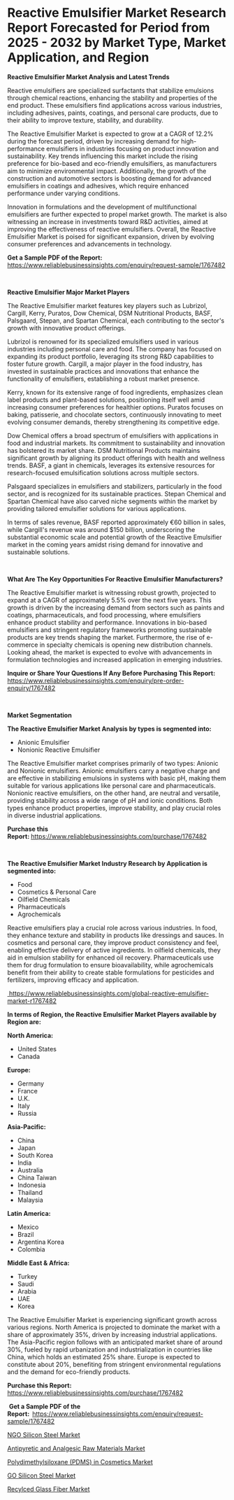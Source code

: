<p><h1>Reactive Emulsifier Market Research Report Forecasted for Period from 2025 -  2032 by Market Type, Market Application, and Region</h1></p><p><strong>Reactive Emulsifier Market Analysis and Latest Trends</strong></p>
<p><p>Reactive emulsifiers are specialized surfactants that stabilize emulsions through chemical reactions, enhancing the stability and properties of the end product. These emulsifiers find applications across various industries, including adhesives, paints, coatings, and personal care products, due to their ability to improve texture, stability, and durability.</p><p>The Reactive Emulsifier Market is expected to grow at a CAGR of 12.2% during the forecast period, driven by increasing demand for high-performance emulsifiers in industries focusing on product innovation and sustainability. Key trends influencing this market include the rising preference for bio-based and eco-friendly emulsifiers, as manufacturers aim to minimize environmental impact. Additionally, the growth of the construction and automotive sectors is boosting demand for advanced emulsifiers in coatings and adhesives, which require enhanced performance under varying conditions. </p><p>Innovation in formulations and the development of multifunctional emulsifiers are further expected to propel market growth. The market is also witnessing an increase in investments toward R&D activities, aimed at improving the effectiveness of reactive emulsifiers. Overall, the Reactive Emulsifier Market is poised for significant expansion, driven by evolving consumer preferences and advancements in technology.</p></p>
<p><strong>Get a Sample PDF of the Report:&nbsp;</strong> <a href="https://www.reliablebusinessinsights.com/enquiry/request-sample/1767482?utm_campaign=1106&utm_medium=2&utm_source=Github&utm_content=ia&utm_term=03042025&utm_id=reactive-emulsifier">https://www.reliablebusinessinsights.com/enquiry/request-sample/1767482</a></p>
<p>&nbsp;</p>
<p><strong>Reactive Emulsifier Major Market Players</strong></p>
<p><p>The Reactive Emulsifier market features key players such as Lubrizol, Cargill, Kerry, Puratos, Dow Chemical, DSM Nutritional Products, BASF, Palsgaard, Stepan, and Spartan Chemical, each contributing to the sector's growth with innovative product offerings.</p><p>Lubrizol is renowned for its specialized emulsifiers used in various industries including personal care and food. The company has focused on expanding its product portfolio, leveraging its strong R&D capabilities to foster future growth. Cargill, a major player in the food industry, has invested in sustainable practices and innovations that enhance the functionality of emulsifiers, establishing a robust market presence. </p><p>Kerry, known for its extensive range of food ingredients, emphasizes clean label products and plant-based solutions, positioning itself well amid increasing consumer preferences for healthier options. Puratos focuses on baking, patisserie, and chocolate sectors, continuously innovating to meet evolving consumer demands, thereby strengthening its competitive edge.</p><p>Dow Chemical offers a broad spectrum of emulsifiers with applications in food and industrial markets. Its commitment to sustainability and innovation has bolstered its market share. DSM Nutritional Products maintains significant growth by aligning its product offerings with health and wellness trends. BASF, a giant in chemicals, leverages its extensive resources for research-focused emulsification solutions across multiple sectors.</p><p>Palsgaard specializes in emulsifiers and stabilizers, particularly in the food sector, and is recognized for its sustainable practices. Stepan Chemical and Spartan Chemical have also carved niche segments within the market by providing tailored emulsifier solutions for various applications.</p><p>In terms of sales revenue, BASF reported approximately €60 billion in sales, while Cargill's revenue was around $150 billion, underscoring the substantial economic scale and potential growth of the Reactive Emulsifier market in the coming years amidst rising demand for innovative and sustainable solutions.</p></p>
<p>&nbsp;</p>
<p><strong>What Are The Key Opportunities For Reactive Emulsifier Manufacturers?</strong></p>
<p><p>The Reactive Emulsifier market is witnessing robust growth, projected to expand at a CAGR of approximately 5.5% over the next five years. This growth is driven by the increasing demand from sectors such as paints and coatings, pharmaceuticals, and food processing, where emulsifiers enhance product stability and performance. Innovations in bio-based emulsifiers and stringent regulatory frameworks promoting sustainable products are key trends shaping the market. Furthermore, the rise of e-commerce in specialty chemicals is opening new distribution channels. Looking ahead, the market is expected to evolve with advancements in formulation technologies and increased application in emerging industries.</p></p>
<p><strong>Inquire or Share Your Questions If Any Before Purchasing This Report:</strong> <a href="https://www.reliablebusinessinsights.com/enquiry/pre-order-enquiry/1767482?utm_campaign=1106&utm_medium=2&utm_source=Github&utm_content=ia&utm_term=03042025&utm_id=reactive-emulsifier">https://www.reliablebusinessinsights.com/enquiry/pre-order-enquiry/1767482</a></p>
<p>&nbsp;</p>
<p><strong>Market Segmentation</strong></p>
<p><strong>The Reactive Emulsifier Market Analysis by types is segmented into:</strong></p>
<p><ul><li>Anionic Emulsifier</li><li>Nonionic Reactive Emulsifier</li></ul></p>
<p><p>The Reactive Emulsifier market comprises primarily of two types: Anionic and Nonionic emulsifiers. Anionic emulsifiers carry a negative charge and are effective in stabilizing emulsions in systems with basic pH, making them suitable for various applications like personal care and pharmaceuticals. Nonionic reactive emulsifiers, on the other hand, are neutral and versatile, providing stability across a wide range of pH and ionic conditions. Both types enhance product properties, improve stability, and play crucial roles in diverse industrial applications.</p></p>
<p><strong>Purchase this Report:&nbsp;</strong><a href="https://www.reliablebusinessinsights.com/purchase/1767482?utm_campaign=1106&utm_medium=2&utm_source=Github&utm_content=ia&utm_term=03042025&utm_id=reactive-emulsifier">https://www.reliablebusinessinsights.com/purchase/1767482</a></p>
<p>&nbsp;</p>
<p><strong>The Reactive Emulsifier Market Industry Research by Application is segmented into:</strong></p>
<p><ul><li>Food</li><li>Cosmetics & Personal Care</li><li>Oilfield Chemicals</li><li>Pharmaceuticals</li><li>Agrochemicals</li></ul></p>
<p><p>Reactive emulsifiers play a crucial role across various industries. In food, they enhance texture and stability in products like dressings and sauces. In cosmetics and personal care, they improve product consistency and feel, enabling effective delivery of active ingredients. In oilfield chemicals, they aid in emulsion stability for enhanced oil recovery. Pharmaceuticals use them for drug formulation to ensure bioavailability, while agrochemicals benefit from their ability to create stable formulations for pesticides and fertilizers, improving efficacy and application.</p></p>
<p><a href="https://www.reliablebusinessinsights.com/global-reactive-emulsifier-market-r1767482?utm_campaign=1106&utm_medium=2&utm_source=Github&utm_content=ia&utm_term=03042025&utm_id=reactive-emulsifier">&nbsp;https://www.reliablebusinessinsights.com/global-reactive-emulsifier-market-r1767482</a></p>
<p><strong>In terms of Region, the Reactive Emulsifier Market Players available by Region are:</strong></p>
<p>
    <p> <strong> North America: </strong>
        <ul>
            <li>United States</li>
            <li>Canada</li>
        </ul>
        </p> 
    <p> <strong> Europe: </strong>
        <ul>
            <li>Germany</li>
            <li>France</li>
            <li>U.K.</li>
            <li>Italy</li>
            <li>Russia</li>
        </ul>
        </p> 
    <p> <strong> Asia-Pacific: </strong>
        <ul>
            <li>China</li>
            <li>Japan</li>
            <li>South Korea</li>
            <li>India</li>
            <li>Australia</li>
            <li>China Taiwan</li>
            <li>Indonesia</li>
            <li>Thailand</li>
            <li>Malaysia</li>
        </ul>
        </p> 
    <p> <strong> Latin America: </strong>
        <ul>
            <li>Mexico</li>
            <li>Brazil</li>
            <li>Argentina Korea</li>
            <li>Colombia</li>
        </ul>
        </p> 
    <p> <strong> Middle East & Africa: </strong>
        <ul>
            <li>Turkey</li>
            <li>Saudi</li>
            <li>Arabia</li>
            <li>UAE</li>
            <li>Korea</li>
        </ul>
    </p>
    </p>
<p><p>The Reactive Emulsifier Market is experiencing significant growth across various regions. North America is projected to dominate the market with a share of approximately 35%, driven by increasing industrial applications. The Asia-Pacific region follows with an anticipated market share of around 30%, fueled by rapid urbanization and industrialization in countries like China, which holds an estimated 25% share. Europe is expected to constitute about 20%, benefiting from stringent environmental regulations and the demand for eco-friendly products.</p></p>
<p><strong>Purchase this Report: </strong><a href="https://www.reliablebusinessinsights.com/purchase/1767482?utm_campaign=1106&utm_medium=2&utm_source=Github&utm_content=ia&utm_term=03042025&utm_id=reactive-emulsifier">https://www.reliablebusinessinsights.com/purchase/1767482</a></p>
<p>&nbsp;<strong>Get a Sample PDF of the Report:&nbsp;&nbsp;</strong><a href="https://www.reliablebusinessinsights.com/enquiry/request-sample/1767482?utm_campaign=1106&utm_medium=2&utm_source=Github&utm_content=ia&utm_term=03042025&utm_id=reactive-emulsifier">https://www.reliablebusinessinsights.com/enquiry/request-sample/1767482</a></p>
<p><strong></strong></p>
<p><p><a href="https://github.com/rumaskdallys2/Market-Research-Report-List-1/blob/main/ngo-silicon-steel-market.md?utm_campaign=1106&utm_medium=2&utm_source=Github&utm_content=ia&utm_term=03042025&utm_id=reactive-emulsifier">NGO Silicon Steel Market</a></p><p><a href="https://github.com/abdhsheila7/Market-Research-Report-List-1/blob/main/antipyretic-and-analgesic-raw-materials-market.md?utm_campaign=1106&utm_medium=2&utm_source=Github&utm_content=ia&utm_term=03042025&utm_id=reactive-emulsifier">Antipyretic and Analgesic Raw Materials Market</a></p><p><a href="https://github.com/gasikcalbos8/Market-Research-Report-List-1/blob/main/polydimethylsiloxane-pdms-in-cosmetics-market.md?utm_campaign=1106&utm_medium=2&utm_source=Github&utm_content=ia&utm_term=03042025&utm_id=reactive-emulsifier">Polydimethylsiloxane (PDMS) in Cosmetics Market</a></p><p><a href="https://github.com/godekkutero4/Market-Research-Report-List-1/blob/main/go-silicon-steel-market.md?utm_campaign=1106&utm_medium=2&utm_source=Github&utm_content=ia&utm_term=03042025&utm_id=reactive-emulsifier">GO Silicon Steel Market</a></p><p><a href="https://github.com/dringmurza6r/Market-Research-Report-List-1/blob/main/recylced-glass-fiber-market.md?utm_campaign=1106&utm_medium=2&utm_source=Github&utm_content=ia&utm_term=03042025&utm_id=reactive-emulsifier">Recylced Glass Fiber Market</a></p></p>